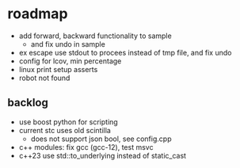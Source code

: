 # roadmap
- add forward, backward functionality to sample
  - and fix undo in sample
- ex escape use stdout to procees instead of tmp file, and fix undo
- config for lcov, min percentage
- linux print setup asserts
- robot not found

## backlog
- use boost python for scripting
- current stc uses old scintilla
  - does not support json bool, see config.cpp
- c++ modules: fix gcc (gcc-12), test msvc
- c++23 use std::to_underlying instead of static_cast
